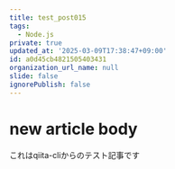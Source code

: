 ```yaml
---
title: test_post015
tags:
  - Node.js
private: true
updated_at: '2025-03-09T17:38:47+09:00'
id: a0d45cb4821505403431
organization_url_name: null
slide: false
ignorePublish: false
---
```

# new article body
これはqiita-cliからのテスト記事です
